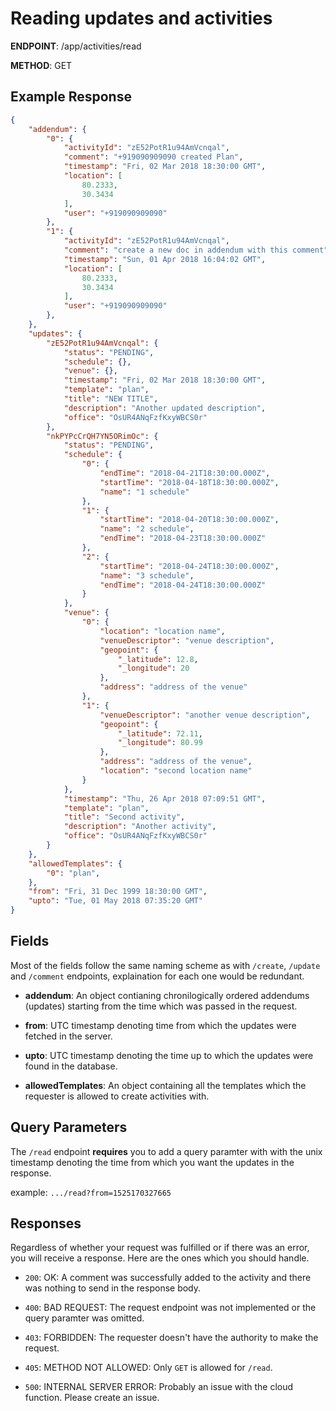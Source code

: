 # Reading updates and activities

**ENDPOINT**: /app/activities/read

**METHOD**: GET

## Example Response

```json
{
    "addendum": {
        "0": {
            "activityId": "zE52PotR1u94AmVcnqal",
            "comment": "+919090909090 created Plan",
            "timestamp": "Fri, 02 Mar 2018 18:30:00 GMT",
            "location": [
                80.2333,
                30.3434
            ],
            "user": "+919090909090"
        },
        "1": {
            "activityId": "zE52PotR1u94AmVcnqal",
            "comment": "create a new doc in addendum with this comment",
            "timestamp": "Sun, 01 Apr 2018 16:04:02 GMT",
            "location": [
                80.2333,
                30.3434
            ],
            "user": "+919090909090"
        },
    },
    "updates": {
        "zE52PotR1u94AmVcnqal": {
            "status": "PENDING",
            "schedule": {},
            "venue": {},
            "timestamp": "Fri, 02 Mar 2018 18:30:00 GMT",
            "template": "plan",
            "title": "NEW TITLE",
            "description": "Another updated description",
            "office": "OsUR4ANqFzfKxyWBCS0r"
        },
        "nkPYPcCrQH7YN5ORimOc": {
            "status": "PENDING",
            "schedule": {
                "0": {
                    "endTime": "2018-04-21T18:30:00.000Z",
                    "startTime": "2018-04-18T18:30:00.000Z",
                    "name": "1 schedule"
                },
                "1": {
                    "startTime": "2018-04-20T18:30:00.000Z",
                    "name": "2 schedule",
                    "endTime": "2018-04-23T18:30:00.000Z"
                },
                "2": {
                    "startTime": "2018-04-24T18:30:00.000Z",
                    "name": "3 schedule",
                    "endTime": "2018-04-24T18:30:00.000Z"
                }
            },
            "venue": {
                "0": {
                    "location": "location name",
                    "venueDescriptor": "venue description",
                    "geopoint": {
                        "_latitude": 12.8,
                        "_longitude": 20
                    },
                    "address": "address of the venue"
                },
                "1": {
                    "venueDescriptor": "another venue description",
                    "geopoint": {
                        "_latitude": 72.11,
                        "_longitude": 80.99
                    },
                    "address": "address of the venue",
                    "location": "second location name"
                }
            },
            "timestamp": "Thu, 26 Apr 2018 07:09:51 GMT",
            "template": "plan",
            "title": "Second activity",
            "description": "Another activity",
            "office": "OsUR4ANqFzfKxyWBCS0r"
        }
    },
    "allowedTemplates": {
        "0": "plan",
    },
    "from": "Fri, 31 Dec 1999 18:30:00 GMT",
    "upto": "Tue, 01 May 2018 07:35:20 GMT"
}
```

## Fields

Most of the fields follow the same naming scheme as with `/create`, `/update` and `/comment` endpoints, explaination for each one would be redundant.

* **addendum**: An object contianing chronilogically ordered addendums (updates) starting from the time which was passed in the request.

* **from**: UTC timestamp denoting time from which the updates were fetched in the server.

* **upto**: UTC timestamp denoting the time up to which the updates were found in the database.

* **allowedTemplates**: An object containing all the templates which the requester is allowed to create activities with.

## Query Parameters

The `/read` endpoint **requires** you to add a query paramter with with the unix timestamp denoting the time from which you want the updates in the response.

example: `.../read?from=1525170327665`

## Responses

Regardless of whether your request was fulfilled or if there was an error, you will receive a response. Here are the ones which you should handle.

* `200`: OK: A comment was successfully added to the activity and there was nothing to send in the response body.

* `400`: BAD REQUEST: The request endpoint was not implemented or the query paramter was omitted.

* `403`: FORBIDDEN: The requester doesn't have the authority to make the request.

* `405`: METHOD NOT ALLOWED: Only `GET` is allowed for `/read`.

* `500`: INTERNAL SERVER ERROR: Probably an issue with the cloud function. Please create an issue.
